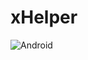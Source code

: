 # xHelper
![Android](https://img.shields.io/badge/Android-3DDC84?style=for-the-badge&logo=android&logoColor=white)
